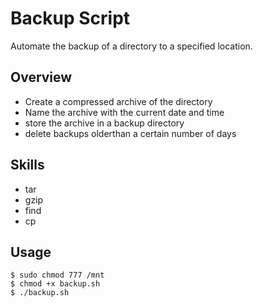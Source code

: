 # Backup Script
Automate the backup of a directory to a specified location.

## Overview
- Create a compressed archive of the directory
- Name the archive with the current date and time
- store the archive in a backup directory
- delete backups olderthan a certain number of days

## Skills
- tar
- gzip
- find
- cp

## Usage
```
$ sudo chmod 777 /mnt
$ chmod +x backup.sh
$ ./backup.sh
``` 
